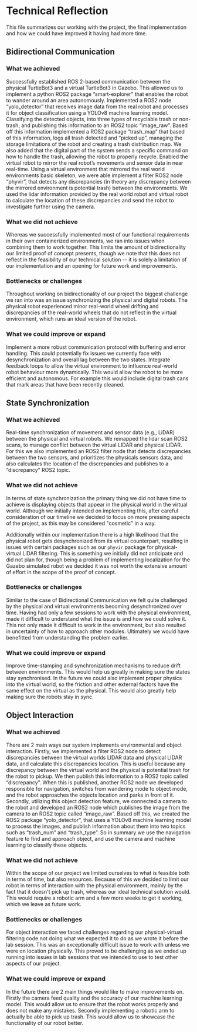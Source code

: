 # Technical Reflection

This file summarizes our working with the project, the final implementation and how we could have
improved it having had more time.

## Bidirectional Communication

### What we achieved

Successfully established ROS 2-based communication between the physical TurtleBot3 and a virtual TurtleBot3 in Gazebo. This allowed us to implement a python ROS2 package “smart-explorer” that enables the robot to wander around an area autonomously.
Implemented a ROS2 node “yolo_detector” that receives image data from the real robot and processes it for object classification using a YOLOv8 machine learning model. Classifying the detected objects, into three types of recyclable trash or non-trash, and publishing this information to an ROS2 topic “image_raw”. Based off this information implemented a ROS2 package “trash_map”  that based of this information, logs all trash detected and “picked up”, managing the storage limitations of the robot and creating a trash distribution map. We also added that the digital part of the system sends a specific command on how to handle the trash, allowing the robot to properly recycle.
Enabled the virtual robot to mirror the real robot’s movements and sensor data in near real-time. Using a virtual environment that mirrored the real world environments basic skeleton, we were able implement a filter ROS2 node “phyvir”, that detects any discrepancies (in theory any discrepancy between the mirrored environment is potential trash) between the environments. We used the lidar information provided by the real world robot and virtual robot to calculate the location of these discrepancies and send the robot to investigate further using the camera. 

### What we did not achieve

Whereas we successfully implemented most of our functional requirements in their own
containerized environments, we ran into issues when combining them to work together. This
limits the amount of bidirectionality our limited proof of concept presents, though we
note that this does not reflect in the feasibility of our technical solution -- it is
solely a limitation of our implementation and an opening for future work and improvements.

### Bottlenecks or challenges

Throughout working on bidirectionality of our project the biggest challenge we ran into was
an issue synchronizing the physical and digital robots. The physical robot experienced minor
real-world wheel drifting and discrepancies of the real-world wheels that do not reflect in
the virtual environment, which runs an ideal version of the robot.

### What we could improve or expand

Implement a more robust communication protocol with buffering and error handling. This could potentially fix issues we currently face with desynchronization and overall lag between the two states.
Integrate feedback loops to allow the virtual environment to influence real-world robot behaviour more dynamically. This would allow the robot to be more efficient and autonomous. For example this would include digital trash cans that mark areas that have been recently cleaned.

## State Synchronization

### What we achieved

Real-time synchronization of movement and sensor data (e.g., LiDAR) between the physical and virtual robots. We remapped the lidar scan ROS2 scans, to manage conflict between the virtual LIDAR and physical LIDAR. For this we also implemented an ROS2 filter node that detects discrepancies between the two sensors, and prioritizes the physicals sensors data, and also calculates the location of the discrepancies and publishes to a “discrepancy” ROS2 topic.

### What we did not achieve

In terms of state synchronization the primary thing we did not have time to achieve is displaying
objects that appear in the physical world in the virtual world. Although we initially intended
on implementing this, after careful consideration of our timeline we decided to focus on more
pressing aspects of the project, as this may be considered "cosmetic" in a way.

Additionally within our implementation there is a high likelihood that the physical robot gets
desynchronized from its virtual counterpart, resulting in issues with certain packages such as
our `phyvir` package for physical-virtual LiDAR filtering. This is something we initially did
not anticipate and did not plan for, though being a problem of implementing localization for the
Gazebo simulated robot we decided it was not worth the extensive amount of effort in the scope of
the proof of concept.

### Bottlenecks or challenges

Similar to the case of Bidirectional Communication we felt quite challenged by the physical and
virtual environments becoming desynchronized over time. Having had only a few sessions to work
with the physical environment, made it difficult to understand what the issue is and how we could
solve it. This not only made it difficult to work in the environment, but also resulted in
uncertainty of how to approach other modules. Ultimately we would have benefitted from
understanding the problem earlier.

### What we could improve or expand

Improve time-stamping and synchronization mechanisms to reduce drift between environments. This would help us greatly in making sure the states stay synchronised. 
In the future we could also implement proper physics into the virtual world, so the friction and other external factors have the same effect on the virtual as the physical. This would also greatly help making sure the robots stay in sync.

## Object Interaction

### What we achieved

There are 2 main ways our system implements environmental and object interaction.
Firstly, we implemented a filter ROS2 node to detect discrepancies between the virtual worlds LIDAR data and physical LIDAR data, and calculate this discrepancies location. This is useful because any discrepancy between the virtual world and the physical is potential trash for the robot to pickup. We then publish this information to a ROS2 topic called  “discrepancy”. When this is published, another ROS2 node we developed responsible for navigation, switches from wandering mode to object mode, and the robot approaches the objects location and parks in front of it. 
Secondly, utilizing this object detection feature,  we connected a camera to the robot and developed an ROS2 node which publishes the image from the camera to an ROS2 topic called “image_raw”. Based off this, we created the ROS2 package “yolo_detector”, that uses a YOLOv8 machine learning model to process the images, and publish information about them into two topics such as “trash_num”  and “trash_type”. 
So in summary we use the navigation feature to find and approach object, and use the camera and machine learning to classify these objects.

### What we did not achieve

Within the scope of our project we limited ourselves to what is feasible both in terms of time,
but also resources. Because of this we decided to limit our robot in terms of interaction with
the physical environment, mainly by the fact that it doesn't pick up trash, whereas our ideal
technical solution would. This would require a robotic arm and a few more weeks to get it working,
which we leave as future work.

### Bottlenecks or challenges

For object interaction we faced challenges regarding our physical-virtual filtering code not doing
what we expected it to do as we wrote it before the lab session. This was an exceptionally
difficult issue to work with unless we were on location physically. This proved to be
challenging as we ended up running into issues in lab sessions that we intended to use to test
other aspects of our project.

### What we could improve or expand

In the future there are 2 main things would like to make improvements on. 
Firstly the camera feed quality and the accuracy of our machine learning model. This would allow us to ensure that the robot works properly and does not make any mistakes.
Secondly implementing a robotic arm to actually be able to pick up trash. This would allow us to showcase the functionality of our robot better.
